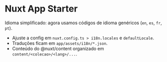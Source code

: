 # Nuxt App Starter

Idioma simplificado: agora usamos códigos de idioma genéricos (`en`, `es`, `fr`,
`pt`).

- Ajuste a config em `nuxt.config.ts > i18n.locales` e `defaultLocale`.
- Traduções ficam em `app/assets/i18n/*.json`.
- Conteúdo do @nuxt/content organizado em `content/<colecao>/<lang>/...`.
